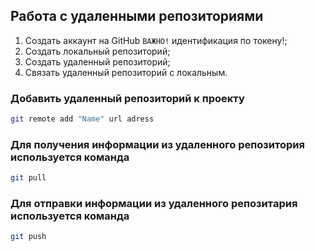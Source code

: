## Работа с удаленными репозиториями

1. Создать аккаунт на GitHub
   `ВАЖНО!` идентификация по токену!;
2. Создать локальный репозиторий;
3. Создать удаленный репозиторий;
4. Связать удаленный репозиторий с локальным.

### Добавить удаленный репозиторий к проекту

```bash
git remote add "Name" url adress
```

### Для получения информации из удаленного репозитория используется команда

```bash
git pull
```

### Для отправки информации из удаленного репозитария используется команда

```bash
git push
```

